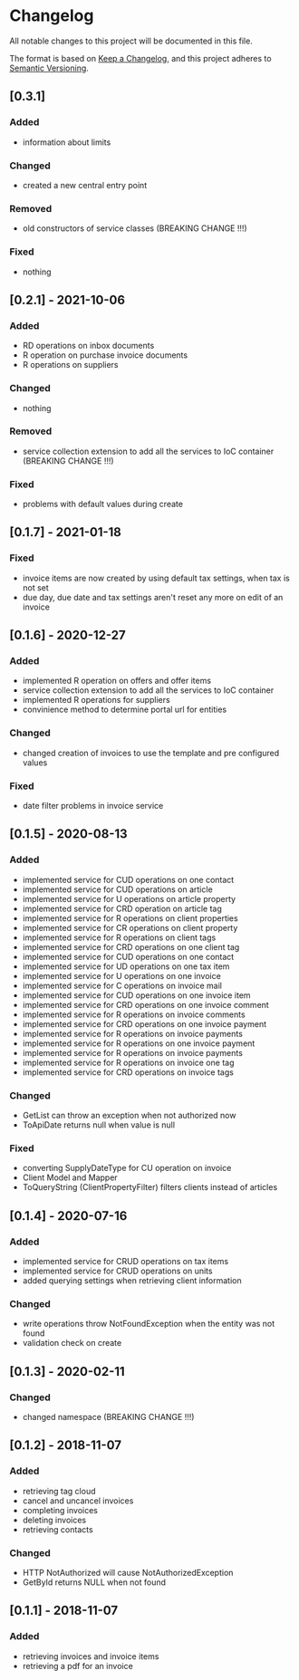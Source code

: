 # Changelog
All notable changes to this project will be documented in this file.

The format is based on [Keep a Changelog](https://keepachangelog.com/en/1.0.0/),
and this project adheres to [Semantic Versioning](https://semver.org/spec/v2.0.0.html).

## [0.3.1]
### Added
- information about limits

### Changed
- created a new central entry point

### Removed
- old constructors of service classes (BREAKING CHANGE !!!)

### Fixed
- nothing


## [0.2.1] - 2021-10-06
### Added
- RD operations on inbox documents
- R operation on purchase invoice documents
- R operations on suppliers

### Changed
- nothing

### Removed
- service collection extension to add all the services to IoC container (BREAKING CHANGE !!!)

### Fixed
- problems with default values during create


## [0.1.7] - 2021-01-18
### Fixed
- invoice items are now created by using default tax settings, when tax is not set
- due day, due date and tax settings aren't reset any more on edit of an invoice


## [0.1.6] - 2020-12-27
### Added
- implemented R operation on offers and offer items
- service collection extension to add all the services to IoC container
- implemented R operations for suppliers
- convinience method to determine portal url for entities

### Changed
- changed creation of invoices to use the template and pre configured values

### Fixed
- date filter problems in invoice service


## [0.1.5] - 2020-08-13
### Added
- implemented service for CUD operations on one contact
- implemented service for CUD operations on article
- implemented service for U operations on article property
- implemented service for CRD operation on article tag
- implemented service for R operations on client properties
- implemented service for CR operations on client property
- implemented service for R operations on client tags
- implemented service for CRD operations on one client tag
- implemented service for CUD operations on one contact
- implemented service for UD operations on one tax item
- implemented service for U operations on one invoice
- implemented service for C operations on invoice mail
- implemented service for CUD operations on one invoice item
- implemented service for CRD operations on one invoice comment
- implemented service for R operations on invoice comments
- implemented service for CRD operations on one invoice payment
- implemented service for R operations on invoice payments
- implemented service for R operations on one invoice payment
- implemented service for R operations on invoice payments
- implemented service for R operations on invoice one tag
- implemented service for CRD operations on invoice tags

### Changed
- GetList can throw an exception when not authorized now
- ToApiDate returns null when value is null

### Fixed
- converting SupplyDateType for CU operation on invoice
- Client Model and Mapper
- ToQueryString (ClientPropertyFilter) filters clients instead of articles


## [0.1.4] - 2020-07-16
### Added
- implemented service for CRUD operations on tax items
- implemented service for CRUD operations on units
- added querying settings when retrieving client information

### Changed
- write operations throw NotFoundException when the entity was not found
- validation check on create


## [0.1.3] - 2020-02-11
### Changed
- changed namespace (BREAKING CHANGE !!!)


## [0.1.2] - 2018-11-07
### Added
- retrieving tag cloud
- cancel and uncancel invoices
- completing invoices
- deleting invoices
- retrieving contacts

### Changed
- HTTP NotAuthorized will cause NotAuthorizedException
- GetById returns NULL when not found


## [0.1.1] - 2018-11-07
### Added
- retrieving invoices and invoice items
- retrieving a pdf for an invoice

